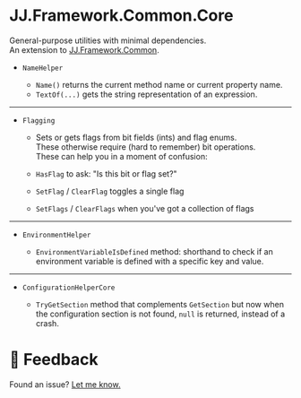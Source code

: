 ﻿JJ.Framework.Common.Core
========================

General-purpose utilities with minimal dependencies.  
An extension to [JJ.Framework.Common](https://www.nuget.org/packages/JJ.Framework.Common/0.250.2204).

- `NameHelper`

    - `Name()` returns the current method name or current property name.
    - `TextOf(...)` gets the string representation of an expression.

-----


- `Flagging`

    - Sets or gets flags from bit fields (ints) and flag enums.  
    These otherwise require (hard to remember) bit operations.  
    These can help you in a moment of confusion:  

    - `HasFlag` to ask: "Is this bit or flag set?"  
    - `SetFlag` / `ClearFlag` toggles a single flag  
    - `SetFlags` / `ClearFlags` when you've got a collection of flags  

-----

- `EnvironmentHelper`

    - `EnvironmentVariableIsDefined` method: shorthand to check if an environment variable is defined with a specific key and value.

-----

- `ConfigurationHelperCore`

    - `TryGetSection` method that complements `GetSection` but now when the configuration section is not found, `null` is returned, instead of a crash.


💬 Feedback
============

Found an issue? [Let me know.](https://jjvanzon.github.io/#-how-to-reach-me)
